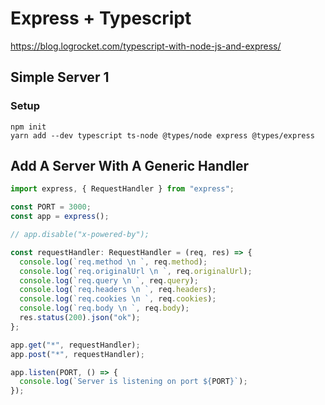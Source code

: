 # Express + Typescript
https://blog.logrocket.com/typescript-with-node-js-and-express/

## Simple Server 1

### Setup
```
npm init
yarn add --dev typescript ts-node @types/node express @types/express
```

## Add A Server With A Generic Handler
```ts
import express, { RequestHandler } from "express";

const PORT = 3000;
const app = express();

// app.disable("x-powered-by");

const requestHandler: RequestHandler = (req, res) => {
  console.log(`req.method \n `, req.method);
  console.log(`req.originalUrl \n `, req.originalUrl);
  console.log(`req.query \n `, req.query);
  console.log(`req.headers \n `, req.headers);
  console.log(`req.cookies \n `, req.cookies);
  console.log(`req.body \n `, req.body);
  res.status(200).json("ok");
};

app.get("*", requestHandler);
app.post("*", requestHandler);

app.listen(PORT, () => {
  console.log(`Server is listening on port ${PORT}`);
});
```
